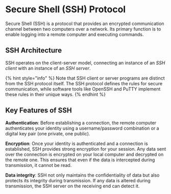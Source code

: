 # Secure Shell (SSH) Protocol

Secure Shell (SSH) is a protocol that provides an encrypted communication channel between two computers over a network. Its primary function is to enable logging into a remote computer and executing commands.

## SSH Architecture

SSH operates on the client-server model, connecting an instance of an _SSH client_ with an instance of an _SSH server_.&#x20;

{% hint style="info" %}
Note that SSH client or server programs are distinct from the SSH protocol itself. The SSH protocol defines the rules for secure communication, while software tools like OpenSSH and PuTTY implement these rules in their unique ways.&#x20;
{% endhint %}

## Key Features of SSH

**Authentication**: Before establishing a connection, the remote computer authenticates your identity using a username/password combination or a digital key pair (one private, one public).&#x20;

**Encryption**: Once your identity is authenticated and a connection is established, SSH provides strong encryption for your session. Any data sent over the connection is encrypted on your local computer and decrypted on the remote one. This ensures that even if the data is intercepted during transmission, it cannot be read.&#x20;

**Data integrity**: SSH not only maintains the confidentiality of data but also protects its integrity during transmission. If any data is altered during transmission, the SSH server on the receiving end can detect it.
